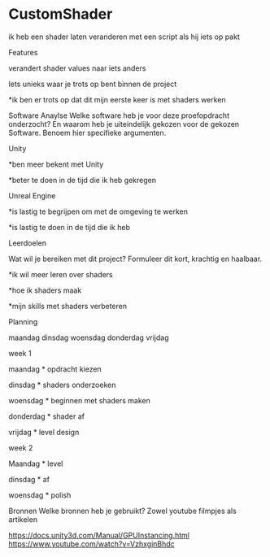 # CustomShader

ik heb een shader laten veranderen met een script als hij iets op pakt

Features

verandert shader values naar iets anders

Iets unieks waar je trots op bent binnen de project

*ik ben er trots op dat dit mijn eerste keer is met shaders werken


Software Anaylse
Welke software heb je voor deze proefopdracht onderzocht? En waarom heb je uiteindelijk gekozen voor de gekozen Software. Benoem hier specifieke argumenten.

Unity

*ben meer bekent met Unity

*beter te doen in de tijd die ik heb gekregen

Unreal Engine

*is lastig te begrijpen om met de omgeving te werken

*is lastig te doen in de tijd die ik heb


Leerdoelen

Wat wil je bereiken met dit project? Formuleer dit kort, krachtig en haalbaar.

*ik wil meer leren over shaders 

*hoe ik shaders maak

*mijn skills met shaders verbeteren


Planning

maandag	dinsdag	woensdag	donderdag	vrijdag

week 1

maandag * opdracht kiezen

dinsdag * shaders onderzoeken

woensdag * beginnen met shaders maken

donderdag * shader af 

vrijdag * level design

week 2					

Maandag * level

dinsdag * af

woensdag * polish

Bronnen
Welke bronnen heb je gebruikt? Zowel youtube filmpjes als artikelen

https://docs.unity3d.com/Manual/GPUInstancing.html 
https://www.youtube.com/watch?v=VzhxginBhdc
